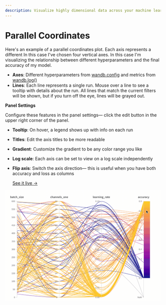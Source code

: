 ```yaml
---
description: Visualize highly dimensional data across your machine learning experiments
---
```


# Parallel Coordinates

Here's an example of a parallel coordinates plot. Each axis represents a different In this case I've chosen four vertical axes. In this case I'm visualizing the relationship between different hyperparameters and the final accuracy of my model.

* **Axes**: Different hyperparameters from [wandb.config](../../../library/config.md) and metrics from [wandb.log\(\)](../../../library/log.md)
* **Lines**: Each line represents a single run. Mouse over a line to see a tooltip with details about the run. All lines that match the current filters will be shown, but if you turn off the eye, lines will be grayed out.

**Panel Settings**

Configure these features in the panel settings— click the edit button in the upper right corner of the panel.

* **Tooltip**: On hover, a legend shows up with info on each run
* **Titles**: Edit the axis titles to be more readable
* **Gradient**: Customize the gradient to be any color range you like
* **Log scale**: Each axis can be set to view on a log scale independently
* **Flip axis**: Switch the axis direction— this is useful when you have both accuracy and loss as columns

  [See it live →](https://app.wandb.ai/example-team/sweep-demo/reports/Zoom-in-on-Parallel-Coordinates-Charts--Vmlldzo5MTQ4Nw)

![](../../../.gitbook/assets/2020-04-27-16.11.43.gif)

